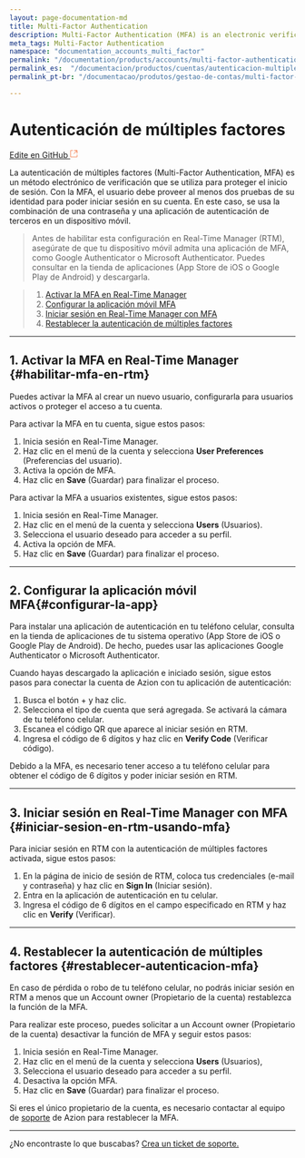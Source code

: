 ```yaml
---
layout: page-documentation-md
title: Multi-Factor Authentication
description: Multi-Factor Authentication (MFA) is an electronic verification method used to secure logins.
meta_tags: Multi-Factor Authentication
namespace: "documentation_accounts_multi_factor"
permalink: "/documentation/products/accounts/multi-factor-authentication/"
permalink_es:  "/documentacion/productos/cuentas/autenticacion-multiples-factores/"
permalink_pt-br: "/documentacao/produtos/gestao-de-contas/multi-factor-authentication/"

---
```

# **Autenticación de múltiples factores**

[Edite en GitHub <svg width="14" height="14" xmlns="http://www.w3.org/2000/svg"><g fill="none" stroke="#F3652B"><path d="M4.81.71H.672v11.43H12.1V8.001" stroke-width=".8"/><path d="M6.87.786h5.155V5.94M6.31 6.5L12.026.786"/></g></svg>](https://github.com/aziontech/docs_en/edit/master/accounts/multi-factor-authentication/index.md)

La autenticación de múltiples factores (Multi-Factor Authentication, MFA) es un método electrónico de verificación que se utiliza para proteger el inicio de sesión. Con la MFA, el usuario debe proveer al menos dos pruebas de su identidad para poder iniciar sesión en su cuenta. En este caso, se usa la combinación de una contraseña y una aplicación de autenticación de terceros en un dispositivo móvil.

> Antes de habilitar esta configuración en Real-Time Manager (RTM), asegúrate de que tu dispositivo móvil admita una aplicación de MFA, como Google Authenticator o Microsoft Authenticator. Puedes consultar en la tienda de aplicaciones (App Store de iOS o Google Play de Android) y descargarla.

> 1. [Activar la MFA en Real-Time Manager](#habilitar-mfa-en-rtm)
> 2. [Configurar la aplicación móvil MFA](#configurar-la-app)
> 3. [Iniciar sesión en Real-Time Manager con MFA](#iniciar-sesion-en-rtm-usando-mfa)
> 4. [Restablecer la autenticación de múltiples factores](#restablecer-autenticacion-mfa)

***

## 1. Activar la MFA en Real-Time Manager {#habilitar-mfa-en-rtm}

Puedes activar la MFA al crear un nuevo usuario, configurarla para usuarios activos o proteger el acceso a tu cuenta.

Para activar la MFA en tu cuenta, sigue estos pasos:

1. Inicia sesión en Real-Time Manager.
2. Haz clic en el menú de la cuenta y selecciona **User Preferences** (Preferencias del usuario).
3. Activa la opción de MFA.
4. Haz clic en **Save** (Guardar) para finalizar el proceso.

Para activar la MFA a usuarios existentes, sigue estos pasos:

1. Inicia sesión en Real-Time Manager.
2. Haz clic en el menú de la cuenta y selecciona **Users** (Usuarios).
3. Selecciona el usuario deseado para acceder a su perfil.
4. Activa la opción de MFA.
5. Haz clic en **Save** (Guardar) para finalizar el proceso.

***

## 2. Configurar la aplicación móvil MFA{#configurar-la-app}

Para instalar una aplicación de autenticación en tu teléfono celular, consulta en la tienda de aplicaciones de tu sistema operativo (App Store de iOS o Google Play de Android). De hecho, puedes usar las aplicaciones Google Authenticator o Microsoft Authenticator.

Cuando hayas descargado la aplicación e iniciado sesión, sigue estos pasos para conectar la cuenta de Azion con tu aplicación de autenticación:

1. Busca el botón + y haz clic.
2. Selecciona el tipo de cuenta que será agregada. Se activará la cámara de tu teléfono celular.
3. Escanea el código QR que aparece al iniciar sesión en RTM.
4. Ingresa el código de 6 dígitos y haz clic en **Verify Code** (Verificar código).

Debido a la MFA, es necesario tener acceso a tu teléfono celular para obtener el código de 6 dígitos y poder iniciar sesión en RTM.

***

## 3. Iniciar sesión en Real-Time Manager con MFA {#iniciar-sesion-en-rtm-usando-mfa}

Para iniciar sesión en RTM con la autenticación de múltiples factores activada, sigue estos pasos:

1. En la página de inicio de sesión de RTM, coloca tus credenciales (e-mail y contraseña) y haz clic en **Sign In** (Iniciar sesión).
2. Entra en la aplicación de autenticación en tu celular.
3. Ingresa el código de 6 dígitos en el campo especificado en RTM y haz clic en **Verify** (Verificar).

***

## 4. Restablecer la autenticación de múltiples factores {#restablecer-autenticacion-mfa}

En caso de pérdida o robo de tu teléfono celular, no podrás iniciar sesión en RTM a menos que un Account owner (Propietario de la cuenta) restablezca la función de la MFA.

Para realizar este proceso, puedes solicitar a un Account owner (Propietario de la cuenta) desactivar la función de MFA y seguir estos pasos:

1. Inicia sesión en Real-Time Manager.
2. Haz clic en el menú de la cuenta y selecciona **Users** (Usuarios),
3. Selecciona el usuario deseado para acceder a su perfil.
4. Desactiva la opción MFA.
5. Haz clic en **Save** (Guardar) para finalizar el proceso.

Si eres el único propietario de la cuenta, es necesario contactar al equipo de [soporte](\[support@azion.com\](mailto:support@azion.com) ) de Azion para restablecer la MFA.

***

¿No encontraste lo que buscabas? [Crea un ticket de soporte.](https://tickets.azion.com/)